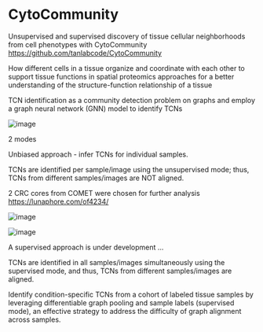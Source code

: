 # CytoCommunity
Unsupervised and supervised discovery of tissue cellular neighborhoods from cell phenotypes with CytoCommunity
https://github.com/tanlabcode/CytoCommunity 

How different cells in a tissue organize and coordinate with each other to support tissue functions in spatial proteomics approaches for a better understanding of the structure-function relationship of a tissue

TCN identification as a community detection problem on graphs and employ a graph neural network (GNN) model to identify TCNs

![image](https://github.com/Elena983/CytoCommunity/assets/68946912/4354e923-cc15-40de-a925-09b1d3a4bd9d)

2 modes

Unbiased approach - infer TCNs for individual samples. 

TCNs are identified per sample/image using the unsupervised mode; thus, TCNs from different samples/images are NOT aligned.

2 CRC cores from COMET were chosen for further analysis
https://lunaphore.com/of4234/

![image](https://github.com/Elena983/CytoCommunity/assets/68946912/358bb2e0-e5e0-4f5b-b980-37ff0586ab1b)

![image](https://github.com/Elena983/CytoCommunity/assets/68946912/9f5becd8-f74b-4d08-8fed-997ba5bfd72d)


A supervised approach is under development ...

TCNs are identified in all samples/images simultaneously using the supervised mode, and thus, TCNs from different samples/images are aligned.

Identify condition-specific TCNs from a cohort of labeled tissue samples by leveraging differentiable graph pooling and sample labels (supervised mode), an effective strategy to address the difficulty of graph alignment across samples.
